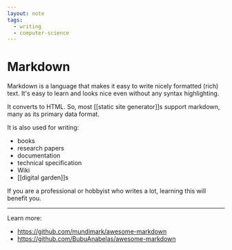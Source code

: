 ```yaml
---
layout: note
tags:
  - writing
  - computer-science
---
```


# Markdown

Markdown is a language that makes it easy to write nicely formatted (rich) text. It's easy to learn and looks nice even without any syntax highlighting.

It converts to HTML. So, most [[static site generator]]s support markdown, many as its primary data format.

It is also used for writing:

- books
- research papers
- documentation
- technical specification
- Wiki
- [[digital garden]]s

If you are a professional or hobbyist who writes a lot, learning this will benefit you.

---

Learn more:

- https://github.com/mundimark/awesome-markdown
- https://github.com/BubuAnabelas/awesome-markdown
